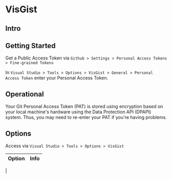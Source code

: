 ﻿# VisGist

## Intro

## Getting Started

Get a Public Access Token via `Github > Settings > Personal Access Tokens > Fine-grained Tokens`

In `Visual Studio > Tools > Options > VisGist > General > Personal Access Token` enter your Personal Access  Token.

## Operational

Your Git Personal Access Token (PAT) is stored using encryption based on your local machine's hardware using the Data Protection API (DPAPI) system. Thus, you may need to re-enter your PAT if you're having problems.

## Options

Access via `Visual Studio > Tools > Options > VisGist`


|Option|Info|
|--|--|
|